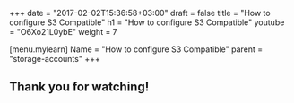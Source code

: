 +++
date = "2017-02-02T15:36:58+03:00"
draft = false
title = "How to configure S3 Compatible"
h1 = "How to configure S3 Compatible"
youtube = "O6Xo21L0ybE"
weight = 7

[menu.mylearn]
Name = "How to configure S3 Compatible"
parent = "storage-accounts"
+++

## Thank you for watching!
